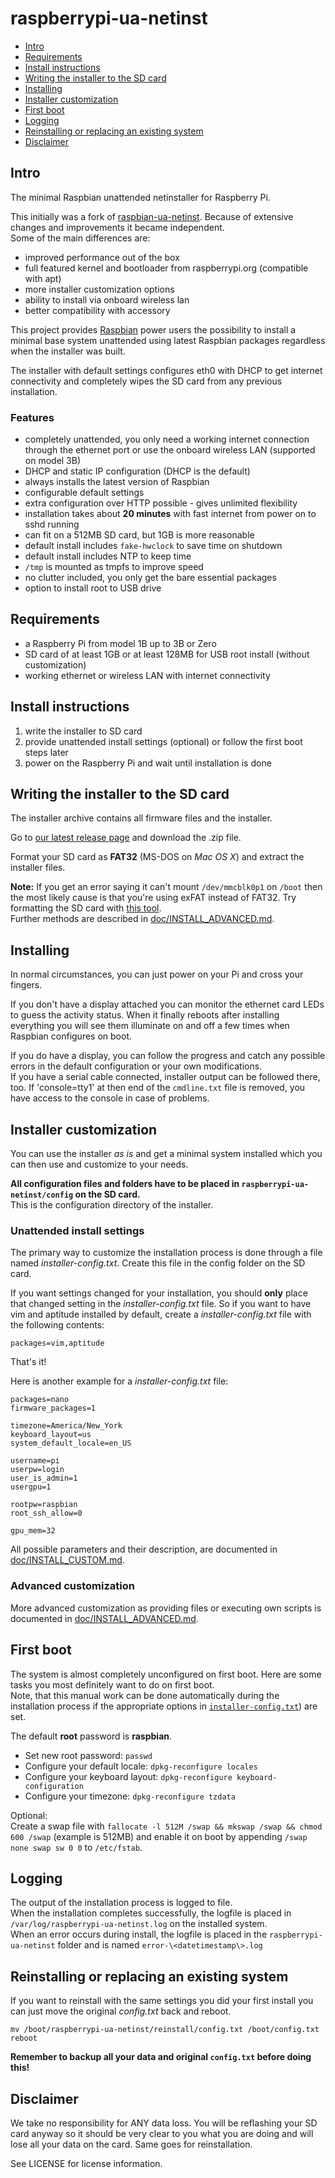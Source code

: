# raspberrypi-ua-netinst

- [Intro](#intro)
- [Requirements](#requirements)
- [Install instructions](#install-instructions)
- [Writing the installer to the SD card](#writing-the-installer-to-the-sd-card)
- [Installing](#installing)
- [Installer customization](#installer-customization)
- [First boot](#first-boot)
- [Logging](#logging)
- [Reinstalling or replacing an existing system](#reinstalling-or-replacing-an-existing-system)
- [Disclaimer](#disclaimer)

## Intro

The minimal Raspbian unattended netinstaller for Raspberry Pi.  

This initially was a fork of [raspbian-ua-netinst](https://github.com/debian-pi/raspbian-ua-netinst). Because of extensive changes and improvements it became independent.  
Some of the main differences are:
 - improved performance out of the box
 - full featured kernel and bootloader from raspberrypi.org (compatible with apt)
 - more installer customization options
 - ability to install via onboard wireless lan
 - better compatibility with accessory

This project provides [Raspbian][1] power users the possibility to install a minimal base system unattended using latest Raspbian packages regardless when the installer was built.

The installer with default settings configures eth0 with DHCP to get internet connectivity and completely wipes the SD card from any previous installation.

### Features
 - completely unattended, you only need a working internet connection through the ethernet port or use the onboard wireless LAN (supported on model 3B)
 - DHCP and static IP configuration (DHCP is the default)
 - always installs the latest version of Raspbian
 - configurable default settings
 - extra configuration over HTTP possible - gives unlimited flexibility
 - installation takes about **20 minutes** with fast internet from power on to sshd running
 - can fit on a 512MB SD card, but 1GB is more reasonable
 - default install includes `fake-hwclock` to save time on shutdown
 - default install includes NTP to keep time
 - `/tmp` is mounted as tmpfs to improve speed
 - no clutter included, you only get the bare essential packages
 - option to install root to USB drive

## Requirements
 - a Raspberry Pi from model 1B up to 3B or Zero
 - SD card of at least 1GB or at least 128MB for USB root install (without customization)
 - working ethernet or wireless LAN with internet connectivity

## Install instructions
 1. write the installer to SD card
 2. provide unattended install settings (optional) or follow the first boot steps later
 3. power on the Raspberry Pi and wait until installation is done

## Writing the installer to the SD card
The installer archive contains all firmware files and the installer.

Go to [our latest release page](https://github.com/FooDeas/raspberrypi-ua-netinst/releases/latest) and download the .zip file.

Format your SD card as **FAT32** (MS-DOS on _Mac OS X_) and extract the installer files.

**Note:** If you get an error saying it can't mount `/dev/mmcblk0p1` on `/boot` then the most likely cause is that you're using exFAT instead of FAT32. Try formatting the SD card with [this tool](https://www.sdcard.org/downloads/formatter_4/).  
Further methods are described in [doc/INSTALL_ADVANCED.md](/doc/INSTALL_ADVANCED.md).

## Installing
In normal circumstances, you can just power on your Pi and cross your fingers.

If you don't have a display attached you can monitor the ethernet card LEDs to guess the activity status. When it finally reboots after installing everything you will see them illuminate on and off a few times when Raspbian configures on boot.

If you do have a display, you can follow the progress and catch any possible errors in the default configuration or your own modifications.  
If you have a serial cable connected, installer output can be followed there, too. If 'console=tty1' at then end of the `cmdline.txt` file is removed, you have access to the console in case of problems.

## Installer customization
You can use the installer _as is_ and get a minimal system installed which you can then use and customize to your needs.

**All configuration files and folders have to be placed in `raspberrypi-ua-netinst/config` on the SD card.**  
This is the configuration directory of the installer.

### Unattended install settings
The primary way to customize the installation process is done through a file named _installer-config.txt_. Create this file in the config folder on the SD card.

If you want settings changed for your installation, you should **only** place that changed setting in the _installer-config.txt_ file. So if you want to have vim and aptitude installed by default, create a _installer-config.txt_ file with the following contents:
```
packages=vim,aptitude
```
That's it!

Here is another example for a _installer-config.txt_ file:

```
packages=nano
firmware_packages=1

timezone=America/New_York
keyboard_layout=us
system_default_locale=en_US

username=pi
userpw=login
user_is_admin=1
usergpu=1

rootpw=raspbian
root_ssh_allow=0

gpu_mem=32
```

All possible parameters and their description, are documented in [doc/INSTALL_CUSTOM.md](/doc/INSTALL_CUSTOM.md).

### Advanced customization
More advanced customization as providing files or executing own scripts is documented in [doc/INSTALL_ADVANCED.md](/doc/INSTALL_ADVANCED.md).

## First boot
The system is almost completely unconfigured on first boot. Here are some tasks you most definitely want to do on first boot.  
Note, that this manual work can be done automatically during the installation process if the appropriate options in [`installer-config.txt`](#installer-customization)) are set.

The default **root** password is **raspbian**.

 - Set new root password: `passwd`
 - Configure your default locale: `dpkg-reconfigure locales`
 - Configure your keyboard layout: `dpkg-reconfigure keyboard-configuration`
 - Configure your timezone: `dpkg-reconfigure tzdata`

Optional:  
Create a swap file with `fallocate -l 512M /swap && mkswap /swap && chmod 600 /swap` (example is 512MB) and enable it on boot by appending `/swap none swap sw 0 0` to `/etc/fstab`.  

## Logging
The output of the installation process is logged to file.  
When the installation completes successfully, the logfile is placed in `/var/log/raspberrypi-ua-netinst.log` on the installed system.  
When an error occurs during install, the logfile is placed in the `raspberrypi-ua-netinst` folder and is named `error-\<datetimestamp\>.log`

## Reinstalling or replacing an existing system
If you want to reinstall with the same settings you did your first install you can just move the original _config.txt_ back and reboot.

    mv /boot/raspberrypi-ua-netinst/reinstall/config.txt /boot/config.txt
    reboot

**Remember to backup all your data and original `config.txt` before doing this!**

## Disclaimer
We take no responsibility for ANY data loss. You will be reflashing your SD card anyway so it should be very clear to you what you are doing and will lose all your data on the card. Same goes for reinstallation.

See LICENSE for license information.

  [1]: http://www.raspbian.org/ "Raspbian"
